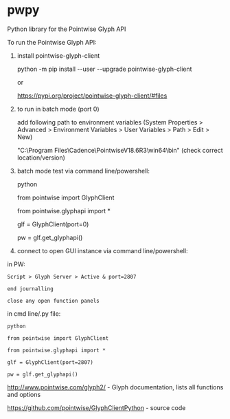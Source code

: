 # pwpy
Python library for the Pointwise Glyph API

To run the Pointwise Glyph API:

1. install pointwise-glyph-client
   
	python -m pip install --user --upgrade pointwise-glyph-client

	or
	
 	https://pypi.org/project/pointwise-glyph-client/#files
	
3. to run in batch mode (port 0)
	
 	add following path to environment variables (System Properties > Advanced > Environment Variables > User Variables > Path > Edit > New)
	
 	"C:\Program Files\Cadence\PointwiseV18.6R3\win64\bin" (check correct location/version)
	
4. batch mode test via command line/powershell: 
	
	python
	
 	from pointwise import GlyphClient
	
 	from pointwise.glyphapi import *
	
 	glf = GlyphClient(port=0) 

	pw = glf.get_glyphapi()

5. connect to open GUI instance via command line/powershell: 

in PW: 
	
 	Script > Glyph Server > Active & port=2807
	
 	end journalling

 	close any open function panels

in cmd line/.py file:

	python
	
 	from pointwise import GlyphClient
	
 	from pointwise.glyphapi import *
	
	glf = GlyphClient(port=2807) 

 	pw = glf.get_glyphapi()
	

http://www.pointwise.com/glyph2/ - Glyph documentation, lists all functions and options

https://github.com/pointwise/GlyphClientPython - source code
